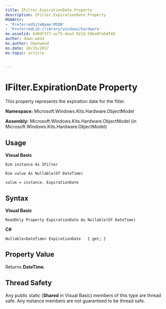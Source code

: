 ```yaml
---
title: IFilter.ExpirationDate Property
description: IFilter.ExpirationDate Property
MSHAttr:
- 'PreferredSiteName:MSDN'
- 'PreferredLib:/library/windows/hardware'
ms.assetid: 6409f3f7-acf5-4ea3-9219-586a8fa5df49
author: dawn.wood
ms.author: dawnwood
ms.date: 10/15/2017
ms.topic: article


---
```


# IFilter.ExpirationDate Property


This property represents the expiration date for the filter.

**Namespace:** Microsoft.Windows.Kits.Hardware.ObjectModel

**Assembly:** Microsoft.Windows.Kits.Hardware.ObjectModel (in Microsoft.Windows.Kits.Hardware.ObjectModel)

## <span id="Usage"></span><span id="usage"></span><span id="USAGE"></span>Usage


**Visual Basic**

`Dim instance As IFilter`

`Dim value As Nullable(Of DateTime)`

`value = instance. ExpirationDate`

## <span id="Syntax"></span><span id="syntax"></span><span id="SYNTAX"></span>Syntax


**Visual Basic**

`ReadOnly Property ExpirationDate As Nullable(Of DateTime)`

**C#**

`Nullable<DateTime> ExpirationDate   { get; }`

## <span id="Property_Value"></span><span id="property_value"></span><span id="PROPERTY_VALUE"></span>Property Value


Returns **DateTime**.

## <span id="Thread_Safety"></span><span id="thread_safety"></span><span id="THREAD_SAFETY"></span>Thread Safety


Any public static (**Shared** in Visual Basic) members of this type are thread safe. Any instance members are not guaranteed to be thread safe.

 

 






